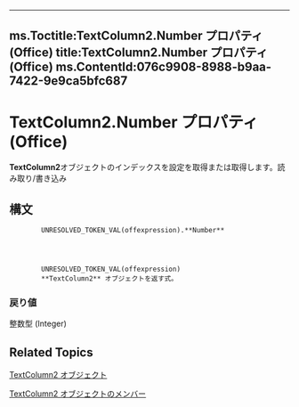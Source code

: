 

---
ms.Toctitle:TextColumn2.Number プロパティ (Office)
title:TextColumn2.Number プロパティ (Office)
ms.ContentId:076c9908-8988-b9aa-7422-9e9ca5bfc687
---
# TextColumn2.Number プロパティ (Office)




**TextColumn2**オブジェクトのインデックスを設定を取得または取得します。読み取り/書き込み

## 構文

            UNRESOLVED_TOKEN_VAL(offexpression).**Number**




            UNRESOLVED_TOKEN_VAL(offexpression)
            **TextColumn2** オブジェクトを返す式。

### 戻り値
整数型 (Integer)





## Related Topics

[TextColumn2 オブジェクト](631387c1-2b7a-6c98-d05f-c054434c8b9d.md)

[TextColumn2 オブジェクトのメンバー](adfe4540-26e2-b315-6396-313169d503c6.md)




